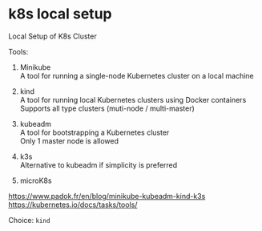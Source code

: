 # k8s local setup
Local Setup of K8s Cluster

Tools:
1. Minikube   
A tool for running a single-node Kubernetes cluster on a local machine

2. kind    
A tool for running local Kubernetes clusters using Docker containers    
Supports all type clusters (muti-node / multi-master)   

3. kubeadm    
A tool for bootstrapping a Kubernetes cluster    
Only 1 master node is allowed    

4. k3s    
Alternative to kubeadm if simplicity is preferred    

5. microK8s     

https://www.padok.fr/en/blog/minikube-kubeadm-kind-k3s    
https://kubernetes.io/docs/tasks/tools/     

Choice: ```kind```     
